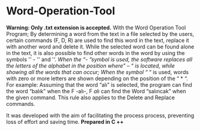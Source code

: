 # Word-Operation-Tool
**Warning: Only .txt extension is accepted.**
With the Word Operation Tool Program; By determining a word from the text in a file selected by the users, certain commands (F, D, R) are used to find this word in the text, replace it with another word and delete it. While the selected word can be found alone in the text, it is also possible to find other words in the word by using the symbols '' - '' and '*'. When the “- ”symbol is used, the software replaces all the letters of the alphabet in the position where” – “ is located, while showing all the words that can occur; When the symbol “* “ is used, words with zero or more letters are shown depending on the position of the “ * “. For example: Assuming that the word “alı” is selected, the program can find the word “balık” when the F -alı-, F *alı* can find the Word “salıncak” when the given command. This rule also applies to the Delete and Replace commands.

It was developed with the aim of facilitating the process process, preventing loss of effort and saving time. **Prepared in C ++**
